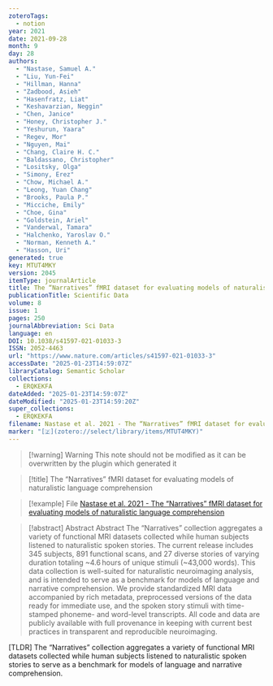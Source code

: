 ```yaml
---
zoteroTags:
  - notion
year: 2021
date: 2021-09-28
month: 9
day: 28
authors:
  - "Nastase, Samuel A."
  - "Liu, Yun-Fei"
  - "Hillman, Hanna"
  - "Zadbood, Asieh"
  - "Hasenfratz, Liat"
  - "Keshavarzian, Neggin"
  - "Chen, Janice"
  - "Honey, Christopher J."
  - "Yeshurun, Yaara"
  - "Regev, Mor"
  - "Nguyen, Mai"
  - "Chang, Claire H. C."
  - "Baldassano, Christopher"
  - "Lositsky, Olga"
  - "Simony, Erez"
  - "Chow, Michael A."
  - "Leong, Yuan Chang"
  - "Brooks, Paula P."
  - "Micciche, Emily"
  - "Choe, Gina"
  - "Goldstein, Ariel"
  - "Vanderwal, Tamara"
  - "Halchenko, Yaroslav O."
  - "Norman, Kenneth A."
  - "Hasson, Uri"
generated: true
key: MTUT4MKY
version: 2045
itemType: journalArticle
title: The “Narratives” fMRI dataset for evaluating models of naturalistic language comprehension
publicationTitle: Scientific Data
volume: 8
issue: 1
pages: 250
journalAbbreviation: Sci Data
language: en
DOI: 10.1038/s41597-021-01033-3
ISSN: 2052-4463
url: "https://www.nature.com/articles/s41597-021-01033-3"
accessDate: "2025-01-23T14:59:07Z"
libraryCatalog: Semantic Scholar
collections:
  - ERQKEKFA
dateAdded: "2025-01-23T14:59:07Z"
dateModified: "2025-01-23T14:59:20Z"
super_collections:
  - ERQKEKFA
filename: Nastase et al. 2021 - The “Narratives” fMRI dataset for evaluating models of naturalistic language comprehension
marker: "[🇿](zotero://select/library/items/MTUT4MKY)"
---
```


>[!warning] Warning
> This note should not be modified as it can be overwritten by the plugin which generated it

> [!title] The “Narratives” fMRI dataset for evaluating models of naturalistic language comprehension

> [!example] File
> [Nastase et al. 2021 - The “Narratives” fMRI dataset for evaluating models of naturalistic language comprehension](Nastase%20et%20al.%202021%20-%20The%20“Narratives”%20fMRI%20dataset%20for%20evaluating%20models%20of%20naturalistic%20language%20comprehension.pdf)

> [!abstract] Abstract
> Abstract
>             The “Narratives” collection aggregates a variety of functional MRI datasets collected while human subjects listened to naturalistic spoken stories. The current release includes 345 subjects, 891 functional scans, and 27 diverse stories of varying duration totaling ~4.6 hours of unique stimuli (~43,000 words). This data collection is well-suited for naturalistic neuroimaging analysis, and is intended to serve as a benchmark for models of language and narrative comprehension. We provide standardized MRI data accompanied by rich metadata, preprocessed versions of the data ready for immediate use, and the spoken story stimuli with time-stamped phoneme- and word-level transcripts. All code and data are publicly available with full provenance in keeping with current best practices in transparent and reproducible neuroimaging.

[TLDR] The “Narratives” collection aggregates a variety of functional MRI datasets collected while human subjects listened to naturalistic spoken stories to serve as a benchmark for models of language and narrative comprehension.

